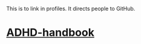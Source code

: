 This is to link in profiles. It directs people to GitHub.

# [ADHD-handbook](https://jobutton.github.io/ADHD-handbook/)

